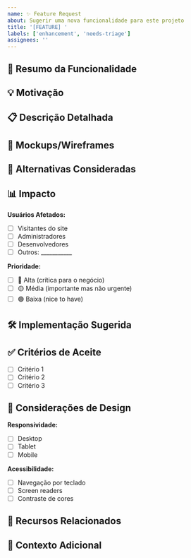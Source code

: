 ```yaml
---
name: ✨ Feature Request
about: Sugerir uma nova funcionalidade para este projeto
title: '[FEATURE] '
labels: ['enhancement', 'needs-triage']
assignees: ''
---
```


## 🎯 Resumo da Funcionalidade

<!-- Uma descrição clara e concisa da funcionalidade que você gostaria de ver -->

## 💡 Motivação

<!-- Por que esta funcionalidade seria útil? Que problema ela resolve? -->

## 📋 Descrição Detalhada

<!-- Descreva a solução que você gostaria de ver -->

## 🎨 Mockups/Wireframes

<!-- Se aplicável, adicione mockups ou wireframes da funcionalidade -->

## 🔄 Alternativas Consideradas

<!-- Descreva alternativas que você considerou -->

## 📊 Impacto

**Usuários Afetados:**
- [ ] Visitantes do site
- [ ] Administradores
- [ ] Desenvolvedores
- [ ] Outros: ___________

**Prioridade:**
- [ ] 🔴 Alta (crítica para o negócio)
- [ ] 🟡 Média (importante mas não urgente)
- [ ] 🟢 Baixa (nice to have)

## 🛠️ Implementação Sugerida

<!-- Se você tem ideias sobre como implementar, compartilhe aqui -->

## ✅ Critérios de Aceite

<!-- Liste os critérios que definem quando esta funcionalidade estará completa -->

- [ ] Critério 1
- [ ] Critério 2
- [ ] Critério 3

## 📱 Considerações de Design

**Responsividade:**
- [ ] Desktop
- [ ] Tablet
- [ ] Mobile

**Acessibilidade:**
- [ ] Navegação por teclado
- [ ] Screen readers
- [ ] Contraste de cores

## 🔗 Recursos Relacionados

<!-- Links para issues, documentação ou recursos relacionados -->

## 📝 Contexto Adicional

<!-- Qualquer outra informação relevante sobre a funcionalidade -->